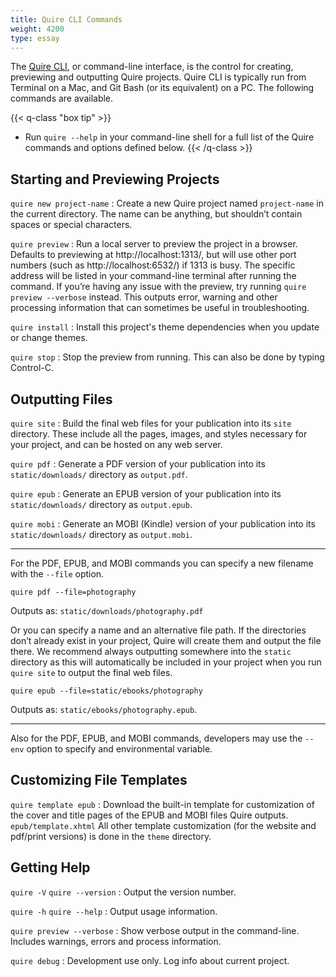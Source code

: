 ```yaml
---
title: Quire CLI Commands
weight: 4200
type: essay
---
```


The [Quire CLI](https://github.com/gettypubs/quire-cli), or command-line interface, is the control for creating, previewing and outputting Quire projects. Quire CLI is typically run from Terminal on a Mac, and Git Bash (or its equivalent) on a PC. The following commands are available.

{{< q-class "box tip" >}}
- Run `quire --help` in your command-line shell for a full list of the Quire commands and options defined below.
{{< /q-class >}}

## Starting and Previewing Projects

`quire new project-name`
: Create a new Quire project named `project-name` in the current directory. The name can be anything, but shouldn’t contain spaces or special characters.

`quire preview`
: Run a local server to preview the project in a browser. Defaults to previewing at http://localhost:1313/, but will use other port numbers (such as http://localhost:6532/) if 1313 is busy. The specific address will be listed in your command-line terminal after running the command. If you’re having any issue with the preview, try running `quire preview --verbose` instead. This outputs error, warning and other processing information that can sometimes be useful in troubleshooting.

`quire install`
: Install this project's theme dependencies when you update or change themes.

`quire stop`
: Stop the preview from running. This can also be done by typing Control-C.


## Outputting Files

`quire site`
: Build the final web files for your publication into its `site` directory. These include all the pages, images, and styles necessary for your project, and can be hosted on any web server.

`quire pdf`
: Generate a PDF version of your publication into its `static/downloads/` directory as `output.pdf`.

`quire epub`
: Generate an EPUB version of your publication into its `static/downloads/` directory as `output.epub`.

`quire mobi`
: Generate an MOBI (Kindle) version of your publication into its `static/downloads/` directory as `output.mobi`.

---

For the PDF, EPUB, and MOBI commands you can specify a new filename with the `--file` option.

```
quire pdf --file=photography
```

Outputs as: `static/downloads/photography.pdf`

Or you can specify a name and an alternative file path. If the directories don’t already exist in your project, Quire will create them and output the file there. We recommend always outputting somewhere into the `static` directory as this will automatically be included in your project when you run `quire site` to output the final web files.

```
quire epub --file=static/ebooks/photography
```

Outputs as: `static/ebooks/photography.epub`.

---

Also for the PDF, EPUB, and MOBI commands, developers may  use the `--env` option to specify and environmental variable.


## Customizing File Templates

`quire template epub`
: Download the built-in template for customization of the cover and title pages of the EPUB and MOBI files Quire outputs. `epub/template.xhtml` All other template customization (for the website and pdf/print versions) is done in the `theme` directory.

## Getting Help

`quire -V` `quire --version`
: Output the version number.

`quire -h` `quire --help`
: Output usage information.

`quire preview --verbose`
: Show verbose output in the command-line. Includes warnings, errors and process information.

`quire debug`
: Development use only. Log info about current project.
